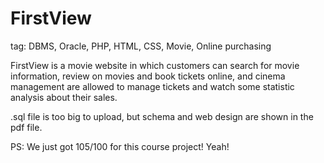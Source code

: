 # FirstView

tag: DBMS, Oracle, PHP, HTML, CSS, Movie, Online purchasing

FirstView is a movie website in which customers can search for movie information, review on movies and book tickets online, 
and cinema management are allowed to manage tickets and watch some statistic analysis about their sales.

.sql file is too big to upload, but schema and web design are shown in the pdf file.

PS: We just got 105/100 for this course project! Yeah!
